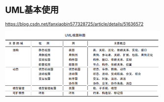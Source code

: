 # UML基本使用

https://blog.csdn.net/fanxiaobin577328725/article/details/51636572

![](20170418114142769.png)